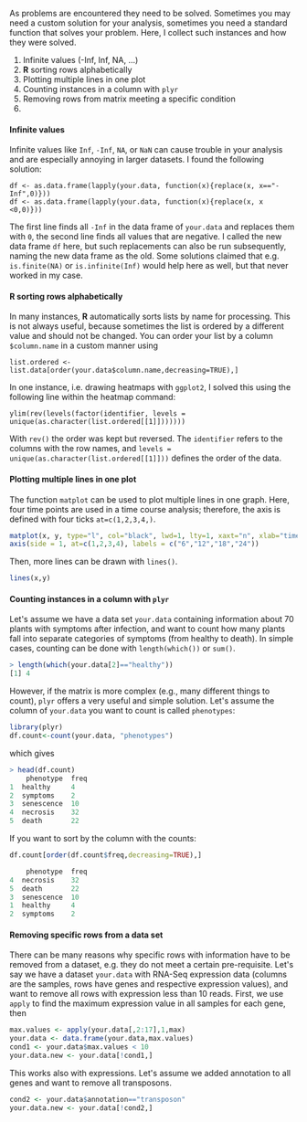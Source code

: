 As problems are encountered they need to be solved. Sometimes you may need a custom solution for your analysis, sometimes you need a standard function that solves your problem. Here, I collect such instances and how they were solved. 

1. Infinite values (-Inf, Inf, NA, ...)
2. **R** sorting rows alphabetically
3. Plotting multiple lines in one plot
4. Counting instances in a column with `plyr`
5. Removing rows from matrix meeting a specific condition
6. 

#### Infinite values

Infinite values like `Inf`, `-Inf`, `NA`, or `NaN` can cause trouble in your analysis and are especially annoying in larger datasets. I found the following solution:

```
df <- as.data.frame(lapply(your.data, function(x){replace(x, x=="-Inf",0)}))
df <- as.data.frame(lapply(your.data, function(x){replace(x, x <0,0)}))
```
The first line finds all `-Inf` in the data frame of `your.data` and replaces them with `0`, the second line finds all values that are negative. I called the new data frame `df` here, but such replacements can also be run subsequently, naming the new data frame as the old. Some solutions claimed that e.g. `is.finite(NA)` or `is.infinite(Inf)` would help here as well, but that never worked in my case. 


#### R sorting rows alphabetically

In many instances, **R** automatically sorts lists by name for processing. This is not always useful, because sometimes the list is ordered by a different value and should not be changed. You can order your list by a column `$column.name` in a custom manner using
```
list.ordered <- list.data[order(your.data$column.name,decreasing=TRUE),]
```
In one instance, i.e. drawing heatmaps with `ggplot2`, I solved this using the following line within the heatmap command:
```
ylim(rev(levels(factor(identifier, levels = unique(as.character(list.ordered[[1]]))))))
```
With `rev()` the order was kept but reversed. The `identifier` refers to the columns with the row names, and `levels = unique(as.character(list.ordered[[1]]))` defines the order of the data. 


#### Plotting multiple lines in one plot

The function `matplot` can be used to plot multiple lines in one graph. Here, four time points are used in a time course analysis; therefore, the axis is defined with four ticks `at=c(1,2,3,4,)`. 
```R
matplot(x, y, type="l", col="black", lwd=1, lty=1, xaxt="n", xlab="time [hpi]", ylab=expression("norm.expression [FPKM]"))
axis(side = 1, at=c(1,2,3,4), labels = c("6","12","18","24"))
```
Then, more lines can be drawn with `lines()`.
```R
lines(x,y)
```


#### Counting instances in a column with `plyr`

Let's assume we have a data set `your.data` containing information about 70 plants with symptoms after infection, and want to count how many plants fall into separate categories of symptoms (from healthy to death). In simple cases, counting can be done with `length(which())` or `sum()`. 
```R
> length(which(your.data[2]=="healthy"))
[1] 4
```
However, if the matrix is more complex (e.g., many different things to count), `plyr` offers a very useful and simple solution. Let's assume the column of `your.data` you want to count is called `phenotypes`:
```R
library(plyr)
df.count<-count(your.data, "phenotypes")
```
which gives
```R
> head(df.count)
    phenotype  freq
1  healthy     4
2  symptoms    2
3  senescence  10
4  necrosis    32
5  death       22
```
If you want to sort by the column with the counts:
```R
df.count[order(df.count$freq,decreasing=TRUE),]

    phenotype  freq
4  necrosis    32
5  death       22
3  senescence  10
1  healthy     4
2  symptoms    2
```


#### Removing specific rows from a data set

There can be many reasons why specific rows with information have to be removed from a dataset, e.g. they do not meet a certain pre-requisite. Let's say we have a dataset `your.data` with RNA-Seq expression data (columns are the samples, rows have genes and respective expression values), and want to remove all rows with expression less than 10 reads. First, we use `apply` to find the maximum expression value in all samples for each gene, then 
```R
max.values <- apply(your.data[,2:17],1,max)
your.data <- data.frame(your.data,max.values)
cond1 <- your.data$max.values < 10
your.data.new <- your.data[!cond1,]
```
This works also with expressions. Let's assume we added annotation to all genes and want to remove all transposons.
```R
cond2 <- your.data$annotation=="transposon"
your.data.new <- your.data[!cond2,]
``` 
